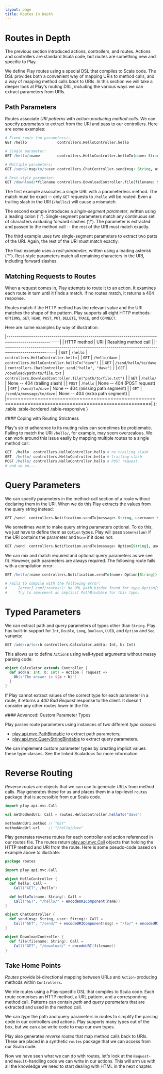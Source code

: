 ```yaml
---
layout: page
title: Routes in Depth
---
```


# Routes in Depth

The previous section introduced actions, controllers, and routes. Actions and controllers are standard Scala code, but routes are something new and specific to Play.

We define Play routes using a special DSL that compiles to Scala code. The DSL provides both a convenient way of mapping URIs to method calls, and a way of mapping method calls *back* to URIs. In this section we will take a deeper look at Play's routing DSL, including the various ways we can extract parameters from URIs.

## Path Parameters

Routes associate *URI patterns* with *action-producing method calls*. We can specify *parameters* to extract from the URI and pass to our controllers. Here are some examples:

~~~ coffee
# Fixed route (no parameters):
GET /hello              controllers.HelloController.hello

# Single parameter:
GET /hello/:name        controllers.HelloController.helloTo(name: String)

# Multiple parameters:
GET /send/:msg/to/:user controllers.ChatController.send(msg: String, user: String)

# Rest-style parameter:
GET /download/*filename controllers.DownloadController.file(filename: String)
~~~

The first example assocates a single URL with a parameterless method. The match must be exact -- only `GET` requests to `/hello` will be routed. Even a trailing slash in the URI (`/hello/`) will cause a mismatch.

The second example introduces a *single-segment parameter*, written using a leading colon (':'). Single-segment parameters match any continuous set of characters *excluding* forward slashes ('/'). The parameter is extracted and passed to the method call -- the rest of the URI must match exactly.

The third example uses two single-segment parameters to extract two parts of the URI. Again, the rest of the URI must match exactly.

The final example uses a *rest-parameter*, written using a leading asterisk ('*'). Rest-style parameters match all remaining characters in the URI, including forward slashes.

## Matching Requests to Routes

When a request comes in, Play attempts to route it to an action. It examines each route in turn until it finds a match. If no routes match, it returns a 404 response.

Routes match if the HTTP method has the relevant value and the URI matches the shape of the pattern. Play supports all eight HTTP methods: `OPTIONS`, `GET`, `HEAD`, `POST`, `PUT`, `DELETE`, `TRACE`, and `CONNECT`.

Here are some examples by way of illustration:

|---------------------------------------------------------------------------------------------------------|
| HTTP method  | URI                          | Resulting method call                                     |
|---------------------------------------------------------------------------------------------------------|
| `GET`   | `/hello`                          | `controllers.HelloController.hello`                       |
| `GET`   | `/hello/dave`                     | `controllers.HelloController.helloTo("dave")`             |
| `GET`   | `/send/hello/to/dave`             | `controllers.ChatController.send("hello", "dave")`        |
| `GET`   | `/download/path/to/file.txt`      | `controllers.DownloadController.file("path/to/file.txt")` |
| `GET`   | `/hello/`                         | None -- 404 (trailing slash)                              |
| `POST`  | `/hello`                          | None -- 404 (POST request)                                |
| `GET`   | `/send/to/dave`                   | None -- 404 (missing path segment)                        |
| `GET`   | `/send/a/message/to/dave`         | None -- 404 (extra path segment)                          |
|=========================================================================================================|
{: .table .table-bordered .table-responsive }

<div class="callout callout-info">
#### Coping with Routing Strictness

Play's strict adherance to its routing rules can sometimes be problematic. Failing to match the URI `/hello/`, for example, may seem overzealous. We can work around this issue easily by mapping multiple routes to a single method call:

~~~ coffee
GET  /hello  controllers.HelloController.hello # no trailing slash
GET  /hello/ controllers.HelloController.hello # trailing slash
POST /hello/ controllers.HelloController.hello # POST request
# and so on...
~~~
</div>

# Query Parameters

We can specify parameters in the method-call section of a route without declaring them in the URI. When we do this Play extracts the values from the query string instead:

~~~ coffee
GET /send  controllers.Notification.sendTo(message: String, username: String)
~~~

We sometimes want to make query string parameters optional. To do this, we just have to define them as `Option` types. Play will pass `Some(value)` if the URI contains the parameter and `None` if it does not:

~~~ coffee
GET /send  controllers.Notification.sendTo(message: Option[String], username: Option[String])
~~~

We can mix and match required and optional query parameters as we see fit. However, path parameters are always required. The following route fails with a compilation error:

~~~ coffee
GET /hello/:name controllers.Notification.sendTo(name: Option[String])

# Fails to compile with the following error:
#     [error] conf/routes:1: No URL path binder found for type Option[String].
#     Try to implement an implicit PathBindable for this type.
~~~

# Typed Parameters

We can extract path and query parameters of types other than `String`. Play has built-in support for `Int`, `Double`, `Long`, `Boolean`, `UUID`, and `Option` and `Seq` variants:

~~~ coffee
GET /add/:a/to/:b controllers.Calculator.add(a: Int, b: Int)
~~~

This allows us to define `Action`s using well-typed arguments without messy parsing code:

~~~ scala
object Calculator extends Controller {
  def add(a: Int, b: Int) = Action { request =>
    Ok(s"The answer is ${a + b}")
  }
}
~~~

If Play cannot extract values of the correct type for each parameter in a route, it returns a *400 Bad Request* response to the client. It doesn't consider any other routes lower in the file.

<div class="callout callout-info">
#### Advanced: Custom Parameter Types

Play parses route parameters using instances of two different *type classes*:

 - [play.api.mvc.PathBindable] to extract path parameters;
 - [play.api.mvc.QueryStringBindable] to extract query parameters.

We can implement custom parameter types by creating implicit values these type classes. See the linked Scaladocs for more information.

[play.api.mvc.PathBindable]:        https://www.playframework.com/documentation/2.3.x/api/scala/index.html#play.api.mvc.PathBindable
[play.api.mvc.QueryStringBindable]: https://www.playframework.com/documentation/2.3.x/api/scala/index.html#play.api.mvc.QueryStringBindable
</div>

# Reverse Routing

*Reverse routes* are objects that we can use to generate URLs from method calls. Play generates these for us and places them in a top-level `routes` package that is accessible from our Scala code.

~~~ scala
import play.api.mvc.Call

val methodAndUri: Call = routes.HelloController.helloTo("dave")

methodAndUri.method // "GET"
methodAndUrl.url    // "/hello/dave"
~~~

Play generates reverse routes for each controller and action referenced in our routes file. The routes return [play.api.mvc.Call] objects that holding the HTTP method and URI from the route. Here is some pseudo-code based on example above to illustrate:

~~~ scala
package routes

import play.api.mvc.Call

object HelloController {
  def hello: Call =
    Call("GET", /hello")

  def helloTo(name: String): Call =
    Call("GET", "/hello/" + encodeURIComponent(name))
}

object ChatController {
  def send(msg: String, user: String): Call =
    Call("GET", "/send/" + encodeURIComponent(msg) + "/to/" + encodeURIComponent(user))
}

object DownloadController {
  def file(filename: String): Call =
    Call("GET", "/download/" + encodeURI(filename))
}
~~~

[play.api.mvc.Call]: https://www.playframework.com/documentation/2.3.x/api/scala/index.html#play.api.mvc.Call

## Take Home Points

*Routes* provide bi-directional mapping between URLs and `Action`-producing methods within `Controllers`.

We rite routes using a Play-specific DSL that compiles to Scala code. Each route comprises an HTTP method, a URL pattern, and a corresponding method call. Patterns can contain *path* and *query parameters* that are extracted and used in the method call.

We can *type* the path and query parameters in routes to simplify the parsing code in our controllers and actions. Play supports many types out of the box, but we can also write code to map our own types.

Play also generates *reverse routes* that map method calls back to URIs. These are placed in a synthetic `routes` package that we can access from our Scala code.

Now we have seen what we can do with routes, let's look at the `Request`- and `Result`-handling code we can write in our actions. This will arm us with all the knowledge we need to start dealing with HTML in the next chapter.
